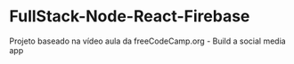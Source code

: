 # FullStack-Node-React-Firebase
Projeto baseado na vídeo aula da freeCodeCamp.org - Build a social media app
